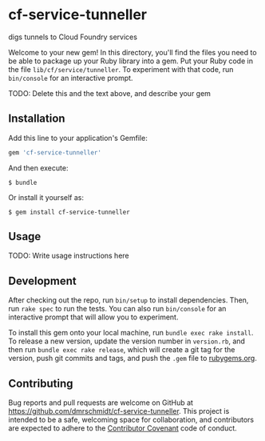# cf-service-tunneller
digs tunnels to Cloud Foundry services

Welcome to your new gem! In this directory, you'll find the files you need to be able to package up your Ruby library into a gem. Put your Ruby code in the file `lib/cf/service/tunneller`. To experiment with that code, run `bin/console` for an interactive prompt.

TODO: Delete this and the text above, and describe your gem

## Installation

Add this line to your application's Gemfile:

```ruby
gem 'cf-service-tunneller'
```

And then execute:

    $ bundle

Or install it yourself as:

    $ gem install cf-service-tunneller

## Usage

TODO: Write usage instructions here

## Development

After checking out the repo, run `bin/setup` to install dependencies. Then, run `rake spec` to run the tests. You can also run `bin/console` for an interactive prompt that will allow you to experiment.

To install this gem onto your local machine, run `bundle exec rake install`. To release a new version, update the version number in `version.rb`, and then run `bundle exec rake release`, which will create a git tag for the version, push git commits and tags, and push the `.gem` file to [rubygems.org](https://rubygems.org).

## Contributing

Bug reports and pull requests are welcome on GitHub at https://github.com/dmrschmidt/cf-service-tunneller. This project is intended to be a safe, welcoming space for collaboration, and contributors are expected to adhere to the [Contributor Covenant](http://contributor-covenant.org) code of conduct.
